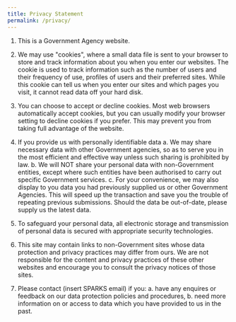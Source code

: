 ```yaml
---
title: Privacy Statement
permalink: /privacy/
---
```

1. This is a Government Agency website.
 
2.  We may use "cookies", where a small data file is sent to your browser to store and track information about you when you enter our websites. The cookie is used to track information such as the number of users and their frequency of use, profiles of users and their preferred sites. While this cookie can tell us when you enter our sites and which pages you visit, it cannot read data off your hard disk.
 
3.  You can choose to accept or decline cookies. Most web browsers automatically accept cookies, but you can usually modify your browser setting to decline cookies if you prefer. This may prevent you from taking full advantage of the website.

4.   If you provide us with personally identifiable data
			a.   We may share necessary data with other Government agencies, so as to serve you in the most efficient and effective way unless such sharing is prohibited by law.
     b.   We will NOT share your personal data with non-Government entities, except where such entities have been authorised to carry out specific Government services. 
 		c. For your convenience, we may also display to you data you had previously supplied us or other Government Agencies. This will speed up the transaction and save you the trouble of repeating previous submissions. Should the data be out-of-date, please supply us the latest data.
 	
5.  To safeguard your personal data, all electronic storage and transmission of personal data is secured with appropriate security technologies.
 
6.  This site may contain links to non-Government sites whose data protection and privacy practices may differ from ours. We are not responsible for the content and privacy practices of these other websites and encourage you to consult the privacy notices of those sites.
 
7.  Please contact (insert SPARKS email) if you:
	  a. have any enquires or feedback on our data protection policies and procedures,
     b. need more information on or access to data which you have provided to us in the past.